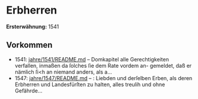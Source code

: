 # Erbherren

**Ersterwähnung:** 1541

## Vorkommen
- 1541: [jahre/1541/README.md](../jahre/1541/README.md) – Domkapitel alle Gerechtigkeiten
verfallen, inmaßen da ſolches ſie dem Rate vordem an-
gemeldet, daß er nämlich ſi<h an niemand anders, als a...
- 1547: [jahre/1547/README.md](../jahre/1547/README.md) – :
Liebden und derſelben Erben, als deren Erbherren und
Landesfürſten zu halten, alles treulih und ohne Gefährde...

